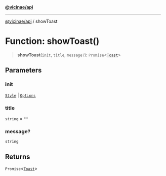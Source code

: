 [**@vicinae/api**](../README.md)

***

[@vicinae/api](../README.md) / showToast

# Function: showToast()

> **showToast**(`init`, `title`, `message?`): `Promise`\<[`Toast`](../classes/Toast.md)\>

## Parameters

### init

[`Style`](../@vicinae/namespaces/Toast/enumerations/Style.md) | [`Options`](../@vicinae/namespaces/Toast/interfaces/Options.md)

### title

`string` = `""`

### message?

`string`

## Returns

`Promise`\<[`Toast`](../classes/Toast.md)\>
